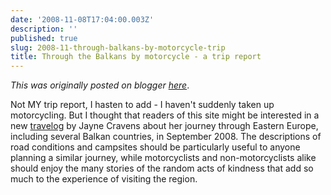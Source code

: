 ```yaml
---
date: '2008-11-08T17:04:00.003Z'
description: ''
published: true
slug: 2008-11-through-balkans-by-motorcycle-trip
title: Through the Balkans by motorcycle - a trip report
---
```


*This was originally posted on blogger [here](https://blog.balkanology.com/2008/11/through-balkans-by-motorcycle-trip.html)*.

Not MY trip report, I hasten to add - I haven't suddenly taken up motorcycling. But I thought that readers of this site might be interested in a new <a href="http://www.coyotecommunications.com/travel/08easterneurope.html">travelog</a> by Jayne Cravens about her journey through Eastern Europe, including several Balkan countries, in September 2008. The descriptions of road conditions and campsites should be particularly useful to anyone planning a similar journey, while motorcyclists and non-motorcyclists alike should enjoy the many stories of the random acts of kindness that add so much to the experience of visiting the region.